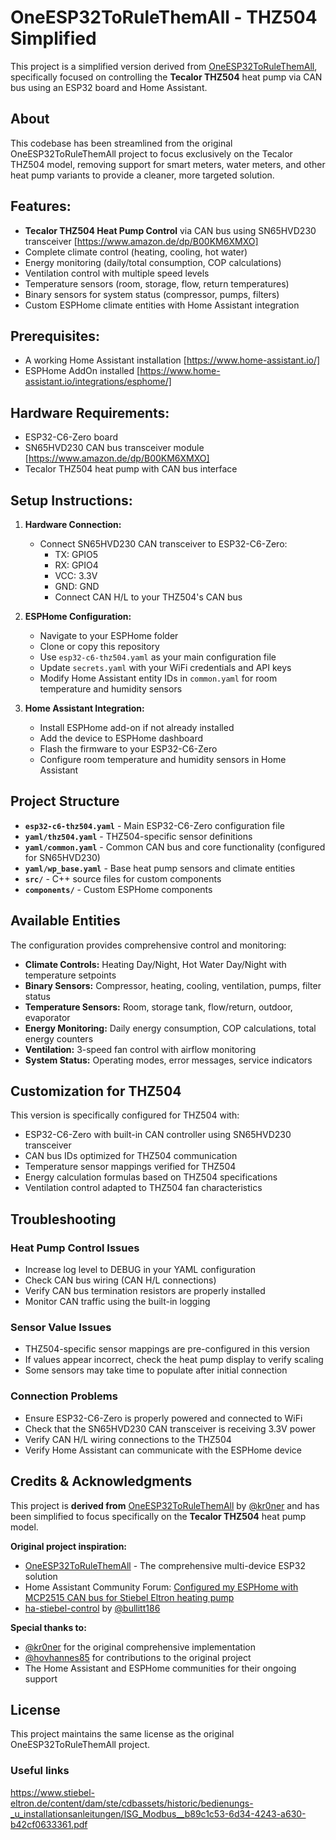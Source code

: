# OneESP32ToRuleThemAll - THZ504 Simplified

This project is a simplified version derived from [OneESP32ToRuleThemAll](https://github.com/kr0ner/OneESP32ToRuleThemAll), specifically focused on controlling the **Tecalor THZ504** heat pump via CAN bus using an ESP32 board and Home Assistant.

## About

This codebase has been streamlined from the original OneESP32ToRuleThemAll project to focus exclusively on the Tecalor THZ504 model, removing support for smart meters, water meters, and other heat pump variants to provide a cleaner, more targeted solution.

## Features:

  - **Tecalor THZ504 Heat Pump Control** via CAN bus using SN65HVD230 transceiver [https://www.amazon.de/dp/B00KM6XMXO]
  - Complete climate control (heating, cooling, hot water)
  - Energy monitoring (daily/total consumption, COP calculations)
  - Ventilation control with multiple speed levels
  - Temperature sensors (room, storage, flow, return temperatures)
  - Binary sensors for system status (compressor, pumps, filters)
  - Custom ESPHome climate entities with Home Assistant integration

## Prerequisites:

  - A working Home Assistant installation [https://www.home-assistant.io/]
  - ESPHome AddOn installed [https://www.home-assistant.io/integrations/esphome/]

## Hardware Requirements:

  - ESP32-C6-Zero board
  - SN65HVD230 CAN bus transceiver module [https://www.amazon.de/dp/B00KM6XMXO]
  - Tecalor THZ504 heat pump with CAN bus interface

## Setup Instructions:

1. **Hardware Connection:**
   - Connect SN65HVD230 CAN transceiver to ESP32-C6-Zero:
     - TX: GPIO5
     - RX: GPIO4
     - VCC: 3.3V
     - GND: GND
     - Connect CAN H/L to your THZ504's CAN bus

2. **ESPHome Configuration:**
   - Navigate to your ESPHome folder
   - Clone or copy this repository
   - Use `esp32-c6-thz504.yaml` as your main configuration file
   - Update `secrets.yaml` with your WiFi credentials and API keys
   - Modify Home Assistant entity IDs in `common.yaml` for room temperature and humidity sensors

3. **Home Assistant Integration:**
   - Install ESPHome add-on if not already installed
   - Add the device to ESPHome dashboard
   - Flash the firmware to your ESP32-C6-Zero
   - Configure room temperature and humidity sensors in Home Assistant

## Project Structure

- **`esp32-c6-thz504.yaml`** - Main ESP32-C6-Zero configuration file
- **`yaml/thz504.yaml`** - THZ504-specific sensor definitions
- **`yaml/common.yaml`** - Common CAN bus and core functionality (configured for SN65HVD230)
- **`yaml/wp_base.yaml`** - Base heat pump sensors and climate entities
- **`src/`** - C++ source files for custom components
- **`components/`** - Custom ESPHome components

## Available Entities

The configuration provides comprehensive control and monitoring:

- **Climate Controls:** Heating Day/Night, Hot Water Day/Night with temperature setpoints
- **Binary Sensors:** Compressor, heating, cooling, ventilation, pumps, filter status
- **Temperature Sensors:** Room, storage tank, flow/return, outdoor, evaporator
- **Energy Monitoring:** Daily energy consumption, COP calculations, total energy counters
- **Ventilation:** 3-speed fan control with airflow monitoring
- **System Status:** Operating modes, error messages, service indicators

## Customization for THZ504

This version is specifically configured for THZ504 with:
- ESP32-C6-Zero with built-in CAN controller using SN65HVD230 transceiver
- CAN bus IDs optimized for THZ504 communication
- Temperature sensor mappings verified for THZ504
- Energy calculation formulas based on THZ504 specifications
- Ventilation control adapted to THZ504 fan characteristics

## Troubleshooting

### Heat Pump Control Issues
- Increase log level to DEBUG in your YAML configuration
- Check CAN bus wiring (CAN H/L connections)
- Verify CAN bus termination resistors are properly installed
- Monitor CAN traffic using the built-in logging

### Sensor Value Issues
- THZ504-specific sensor mappings are pre-configured in this version
- If values appear incorrect, check the heat pump display to verify scaling
- Some sensors may take time to populate after initial connection

### Connection Problems
- Ensure ESP32-C6-Zero is properly powered and connected to WiFi
- Check that the SN65HVD230 CAN transceiver is receiving 3.3V power
- Verify CAN H/L wiring connections to the THZ504
- Verify Home Assistant can communicate with the ESPHome device

## Credits & Acknowledgments

This project is **derived from** [OneESP32ToRuleThemAll](https://github.com/kr0ner/OneESP32ToRuleThemAll) by [@kr0ner](https://github.com/kr0ner) and has been simplified to focus specifically on the **Tecalor THZ504** heat pump model.

**Original project inspiration:**
- [OneESP32ToRuleThemAll](https://github.com/kr0ner/OneESP32ToRuleThemAll) - The comprehensive multi-device ESP32 solution
- Home Assistant Community Forum: [Configured my ESPHome with MCP2515 CAN bus for Stiebel Eltron heating pump](https://community.home-assistant.io/t/configured-my-esphome-with-mcp2515-can-bus-for-stiebel-eltron-heating-pump/366053)
- [ha-stiebel-control](https://github.com/bullitt186/ha-stiebel-control) by [@bullitt186](https://github.com/bullitt186)

**Special thanks to:**
- [@kr0ner](https://github.com/kr0ner) for the original comprehensive implementation
- [@hovhannes85](https://github.com/hovhannes85) for contributions to the original project
- The Home Assistant and ESPHome communities for their ongoing support

## License

This project maintains the same license as the original OneESP32ToRuleThemAll project.

### Useful links
https://www.stiebel-eltron.de/content/dam/ste/cdbassets/historic/bedienungs-_u_installationsanleitungen/ISG_Modbus__b89c1c53-6d34-4243-a630-b42cf0633361.pdf
